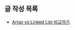 ## 글 작성 목록

- [Array vs Linked List 비교하기](https://velog.io/@rookedsysc/Array-vs-Linked-List-%EB%B9%84%EA%B5%90%ED%95%98%EA%B8%B0)

